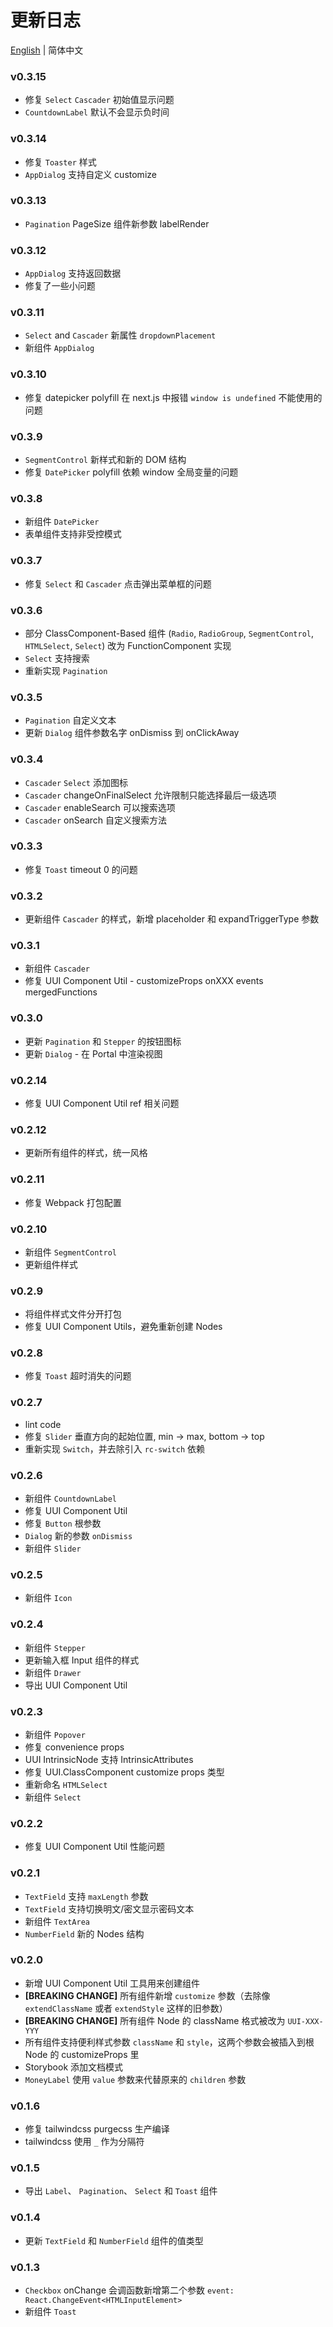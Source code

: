 # 更新日志

[English](https://github.com/HackPlan/UUI/blob/master/CHANGELOG.md) | 简体中文

### v0.3.15

- 修复 `Select` `Cascader` 初始值显示问题
- `CountdownLabel` 默认不会显示负时间

### v0.3.14

- 修复 `Toaster` 样式
- `AppDialog` 支持自定义 customize

### v0.3.13

- `Pagination` PageSize 组件新参数 labelRender

### v0.3.12

- `AppDialog` 支持返回数据
- 修复了一些小问题

### v0.3.11

- `Select` and `Cascader` 新属性 `dropdownPlacement`
- 新组件 `AppDialog`

### v0.3.10

- 修复 datepicker polyfill 在 next.js 中报错 `window is undefined` 不能使用的问题

### v0.3.9

- `SegmentControl` 新样式和新的 DOM 结构
- 修复 `DatePicker` polyfill 依赖 window 全局变量的问题

### v0.3.8

- 新组件 `DatePicker`
- 表单组件支持非受控模式

### v0.3.7

- 修复 `Select` 和 `Cascader` 点击弹出菜单框的问题

### v0.3.6

- 部分 ClassComponent-Based 组件 (`Radio`, `RadioGroup`, `SegmentControl`, `HTMLSelect`, `Select`) 改为 FunctionComponent 实现
- `Select` 支持搜索
- 重新实现 `Pagination`

### v0.3.5

- `Pagination` 自定义文本
- 更新 `Dialog` 组件参数名字 onDismiss 到 onClickAway

### v0.3.4

- `Cascader` `Select` 添加图标
- `Cascader` changeOnFinalSelect 允许限制只能选择最后一级选项
- `Cascader` enableSearch 可以搜索选项
- `Cascader` onSearch 自定义搜索方法

### v0.3.3

- 修复 `Toast` timeout 0 的问题

### v0.3.2

- 更新组件 `Cascader` 的样式，新增 placeholder 和 expandTriggerType 参数

### v0.3.1

- 新组件 `Cascader`
- 修复 UUI Component Util - customizeProps onXXX events mergedFunctions

### v0.3.0

- 更新 `Pagination` 和 `Stepper` 的按钮图标
- 更新 `Dialog` - 在 Portal 中渲染视图

### v0.2.14

- 修复 UUI Component Util ref 相关问题

### v0.2.12

- 更新所有组件的样式，统一风格

### v0.2.11

- 修复 Webpack 打包配置

### v0.2.10

- 新组件 `SegmentControl`
- 更新组件样式

### v0.2.9

- 将组件样式文件分开打包
- 修复 UUI Component Utils，避免重新创建 Nodes

### v0.2.8

- 修复 `Toast` 超时消失的问题

### v0.2.7

- lint code
- 修复 `Slider` 垂直方向的起始位置, min -> max, bottom -> top
- 重新实现 `Switch`，并去除引入 `rc-switch` 依赖

### v0.2.6

- 新组件 `CountdownLabel`
- 修复 UUI Component Util
- 修复 `Button` 根参数
- `Dialog` 新的参数 `onDismiss`
- 新组件 `Slider`

### v0.2.5

- 新组件 `Icon`

### v0.2.4

- 新组件 `Stepper`
- 更新输入框 Input 组件的样式
- 新组件 `Drawer`
- 导出 UUI Component Util

### v0.2.3

- 新组件 `Popover`
- 修复 convenience props
- UUI IntrinsicNode 支持 IntrinsicAttributes
- 修复 UUI.ClassComponent customize props 类型
- 重新命名 `HTMLSelect`
- 新组件 `Select`

### v0.2.2

- 修复 UUI Component Util 性能问题

### v0.2.1

- `TextField` 支持 `maxLength` 参数
- `TextField` 支持切换明文/密文显示密码文本
- 新组件 `TextArea`
- `NumberField` 新的 Nodes 结构

### v0.2.0

- 新增 UUI Component Util 工具用来创建组件
- **\[BREAKING CHANGE\]** 所有组件新增 `customize` 参数（去除像 `extendClassName` 或者 `extendStyle` 这样的旧参数）
- **\[BREAKING CHANGE\]** 所有组件 Node 的 className 格式被改为 `UUI-XXX-YYY`
- 所有组件支持便利样式参数 `className` 和 `style`，这两个参数会被插入到根 Node 的 customizeProps 里
- Storybook 添加文档模式
- `MoneyLabel` 使用 `value` 参数来代替原来的 `children` 参数

### v0.1.6

- 修复 tailwindcss purgecss 生产编译
- tailwindcss 使用 `_` 作为分隔符

### v0.1.5

- 导出 `Label`、 `Pagination`、 `Select` 和 `Toast` 组件

### v0.1.4

- 更新 `TextField` 和 `NumberField` 组件的值类型

### v0.1.3

- `Checkbox` onChange 会调函数新增第二个参数 `event: React.ChangeEvent<HTMLInputElement>`
- 新组件 `Toast`

